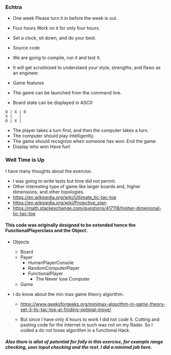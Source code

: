 ### Echtra
- One week Please turn it in before the week is out.
- Four hours Work on it for only four hours.
- Set a clock, sit down, and do your best.
- Source code
- We are going to compile, run it and test it.
- It will get scrutinized to understand your style, strengths, and flaws as an engineer. 

- Game features
- The game can be launched from the command line.
- Board state can be displayed in ASCII:
```
O | X | O
X |   | 
O | X |  
```
- The player takes a turn first, and then the computer takes a turn.
- The computer should play intelligently.
- The game should recognize when someone has won: End the game
- Display who won
Have fun!


### Well Time is Up

I have many thoughts about the exercise. 
- I was going to write tests but time did not permit.
- Other interesting type of game like larger boards and, higher dimensions, and other topologies. 
- https://en.wikipedia.org/wiki/Ultimate_tic-tac-toe
- https://en.wikipedia.org/wiki/Projective_plan
- https://math.stackexchange.com/questions/417118/higher-dimenional-tic-tac-toe

#### This code was originally designed to be extended hence the FunctionalPlayerclass and the Object.
- Objects
    - Board
    - Payer
        - HumanPlayerConsole
        - RandomComputerPlayer
        - FunctionalPlayer
            - The Never lose Computer
    - Game

- I do know about the min max game theory algorithm.
    -  https://www.geeksforgeeks.org/minimax-algorithm-in-game-theory-set-3-tic-tac-toe-ai-finding-optimal-move/
    
    - But since I have only 4 hours to work I did not code it. Cutting and pasting code for the internet in such
was not on my Radar. So I coded a do not loose algorithm in a functional Hack. 

##### Also there is allot of potential for folly in this exercise, for example range checking, user input checking and the rest. I did a minimal job here.





